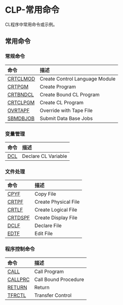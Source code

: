 # CLP-常用命令
CL程序中常用命令或示例。
## 常用命令
### 常规命令
命令|描述
:---|:---
[CRTCLMOD](https://www.ibm.com/docs/zh/ssw_ibm_i_73/cl/crtclmod.htm)|Create Control Language Module
[CRTPGM](https://www.ibm.com/docs/zh/i/7.3?topic=ssw_ibm_i_73/cl/crtpgm.htm)|Create Program
[CRTBNDCL](https://www.ibm.com/docs/zh/i/7.3?topic=ssw_ibm_i_73/cl/crtbndcl.htm)|Create Bound CL Program
[CRTCLPGM](https://www.ibm.com/docs/zh/i/7.3?topic=ssw_ibm_i_73/cl/crtclpgm.htm)|Create CL Program
[OVRTAPF](https://www.ibm.com/docs/zh/ssw_ibm_i_73/cl/ovrtapf.htm)|Override with Tape File
[SBMDBJOB](https://www.ibm.com/docs/zh/i/7.3?topic=ssw_ibm_i_73/cl/sbmdbjob.htm)|Submit Data Base Jobs

### 变量管理
命令|描述
:---|:---
[DCL](https://www.ibm.com/docs/zh/i/7.3?topic=ssw_ibm_i_73/cl/dcl.htm)|Declare CL Variable 

### 文件处理
命令|描述
:---|:---
[CPYF](https://www.ibm.com/docs/zh/i/7.3?topic=procedure-batch-entry)|Copy File
[CRTPF](https://www.ibm.com/docs/zh/i/7.3?topic=ssw_ibm_i_73/cl/crtpf.htm)|Create Physical File
[CRTLF](https://www.ibm.com/docs/zh/i/7.3?topic=ssw_ibm_i_73/cl/crtlf.htm)|Create Logical File
[CRTDSPF](https://www.ibm.com/docs/zh/i/7.3?topic=ssw_ibm_i_73/cl/crtdspf.htm)|Create Display File
[DCLF](https://www.ibm.com/docs/zh/i/7.3?topic=ssw_ibm_i_73/cl/dclf.htm)|Declare File
[EDTF](https://www.ibm.com/docs/zh/i/7.3?topic=ssw_ibm_i_73/cl/edtf.htm)|Edit File

### 程序控制命令
命令|描述
:---|:---
[CALL](https://www.ibm.com/docs/zh/i/7.3?topic=ssw_ibm_i_73/cl/call.htm)|Call Program
[CALLPRC](https://www.ibm.com/docs/zh/i/7.3?topic=ssw_ibm_i_73/cl/callprc.htm)|Call Bound Procedure
[RETURN](https://www.ibm.com/docs/zh/ssw_ibm_i_73/cl/return.htm)|Return
[TFRCTL](https://www.ibm.com/docs/zh/i/7.3?topic=ssw_ibm_i_73/cl/tfrctl.htm)|Transfer Control 